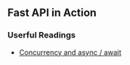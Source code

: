 ## Fast API in Action

### Userful Readings
- [Concurrency and async / await](https://fastapi.tiangolo.com/async/)

